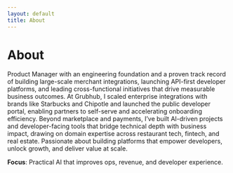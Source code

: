 ```yaml
---
layout: default
title: About
---
```

# About

Product Manager with an engineering foundation and a proven track record of building large-scale merchant integrations, launching API-first developer platforms, and leading cross-functional initiatives that drive measurable business outcomes. At Grubhub, I scaled enterprise integrations with brands like Starbucks and Chipotle and launched the public developer portal, enabling partners to self-serve and accelerating onboarding efficiency. Beyond marketplace and payments, I’ve built AI-driven projects and developer-facing tools that bridge technical depth with business impact, drawing on domain expertise across restaurant tech, fintech, and real estate. Passionate about building platforms that empower developers, unlock growth, and deliver value at scale.

**Focus**: Practical AI that improves ops, revenue, and developer experience.
